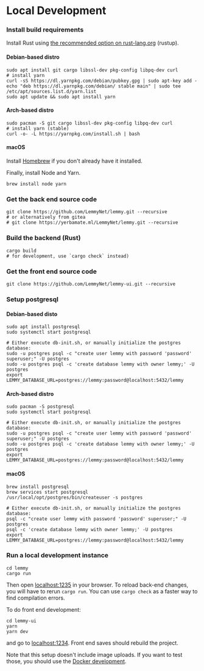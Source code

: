# Local Development

### Install build requirements

Install Rust using [the recommended option on rust-lang.org](https://www.rust-lang.org/tools/install) (rustup).

#### Debian-based distro

```
sudo apt install git cargo libssl-dev pkg-config libpq-dev curl
# install yarn
curl -sS https://dl.yarnpkg.com/debian/pubkey.gpg | sudo apt-key add -
echo "deb https://dl.yarnpkg.com/debian/ stable main" | sudo tee /etc/apt/sources.list.d/yarn.list
sudo apt update && sudo apt install yarn
```

#### Arch-based distro

```
sudo pacman -S git cargo libssl-dev pkg-config libpq-dev curl
# install yarn (stable)
curl -o- -L https://yarnpkg.com/install.sh | bash
```

#### macOS

Install [Homebrew](https://brew.sh/) if you don't already have it installed.

Finally, install Node and Yarn.

```
brew install node yarn
```

### Get the back end source code

```
git clone https://github.com/LemmyNet/lemmy.git --recursive
# or alternatively from gitea
# git clone https://yerbamate.ml/LemmyNet/lemmy.git --recursive
```

### Build the backend (Rust)

```
cargo build
# for development, use `cargo check` instead)
```

### Get the front end source code

```
git clone https://github.com/LemmyNet/lemmy-ui.git --recursive
```

### Setup postgresql

#### Debian-based disto

```
sudo apt install postgresql
sudo systemctl start postgresql

# Either execute db-init.sh, or manually initialize the postgres database:
sudo -u postgres psql -c "create user lemmy with password 'password' superuser;" -U postgres
sudo -u postgres psql -c 'create database lemmy with owner lemmy;' -U postgres
export LEMMY_DATABASE_URL=postgres://lemmy:password@localhost:5432/lemmy
```

#### Arch-based distro

```
sudo pacman -S postgresql
sudo systemctl start postgresql

# Either execute db-init.sh, or manually initialize the postgres database:
sudo -u postgres psql -c "create user lemmy with password 'password' superuser;" -U postgres
sudo -u postgres psql -c 'create database lemmy with owner lemmy;' -U postgres
export LEMMY_DATABASE_URL=postgres://lemmy:password@localhost:5432/lemmy
```

#### macOS

```
brew install postgresql
brew services start postgresql
/usr/local/opt/postgres/bin/createuser -s postgres

# Either execute db-init.sh, or manually initialize the postgres database:
psql -c "create user lemmy with password 'password' superuser;" -U postgres
psql -c 'create database lemmy with owner lemmy;' -U postgres
export LEMMY_DATABASE_URL=postgres://lemmy:password@localhost:5432/lemmy
```

### Run a local development instance

```
cd lemmy
cargo run
```

Then open [localhost:1235](http://localhost:1235) in your browser. To reload back-end changes, you will have to rerun `cargo run`. You can use `cargo check` as a faster way to find compilation errors.

To do front end development:

```
cd lemmy-ui
yarn
yarn dev
```

and go to [localhost:1234](http://localhost:1234). Front end saves should rebuild the project.

Note that this setup doesn't include image uploads. If you want to test those, you should use the
[Docker development](docker_development.md).
